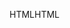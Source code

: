 <span data-ttu-id="c5f50-101">HTML</span><span class="sxs-lookup"><span data-stu-id="c5f50-101">HTML</span></span>